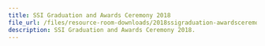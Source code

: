 ```yaml
---
title: SSI Graduation and Awards Ceremony 2018
file_url: /files/resource-room-downloads/2018ssigraduation-awardsceremony.pdf
description: SSI Graduation and Awards Ceremony 2018.
---
```

